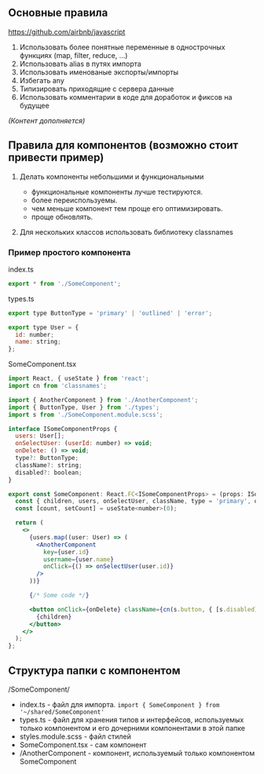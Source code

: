 ## Основные правила

https://github.com/airbnb/javascript

1. Использовать более понятные переменные в однострочных функциях (map, filter, reduce, ...)
2. Использовать alias в путях импорта
3. Использовать именованые экспорты/импорты
4. Избегать any
5. Типизировать приходящие с сервера данные
6. Использовать комментарии в коде для доработок и фиксов на будущее

_(Контент дополняется)_

## Правила для компонентов (возможно стоит привести пример)

1. Делать компоненты небольшими и функциональными

   - функциональные компоненты лучше тестируются.
   - более переиспользуемы.
   - чем меньше компонент тем проще его оптимизировать.
   - проще обновлять.

2. Для нескольких классов использовать библиотеку classnames

### Пример простого компонента

index.ts

```jsx
export * from './SomeComponent';

```

types.ts

```jsx
export type ButtonType = 'primary' | 'outlined' | 'error';

export type User = {
  id: number;
  name: string;
};

```

SomeComponent.tsx

```jsx
import React, { useState } from 'react';
import cn from 'classnames';

import { AnotherComponent } from './AnotherComponent';
import { ButtonType, User } from './types';
import s from './SomeComponent.module.scss';

interface ISomeComponentProps {
  users: User[];
  onSelectUser: (userId: number) => void;
  onDelete: () => void;
  type?: ButtonType;
  className?: string;
  disabled?: boolean;
}

export const SomeComponent: React.FC<ISomeComponentProps> = (props: ISomeComponentProps): JSX.Element => {
  const { children, users, onSelectUser, className, type = 'primary', onDelete, disabled } = props;
  const [count, setCount] = useState<number>(0);

  return (
    <>
      {users.map((user: User) => (
        <AnotherComponent
          key={user.id}
          username={user.name}
          onClick={() => onSelectUser(user.id)}
        />
      ))}

      {/* Some code */}

      <button onClick={onDelete} className={cn(s.button, { [s.disabled]: disabled }, className)}>
        {children}
      </button>
    </>
  );
};
```

## Структура папки с компонентом

/SomeComponent/

- index.ts - файл для импорта. `import { SomeComponent } from '~/shared/SomeComponent'`
- types.ts - файл для хранения типов и интерфейсов, используемых только компонентом и его дочерними компонентами в этой папке
- styles.module.scss - файл стилей
- SomeComponent.tsx - сам компонент
- /AnotherComponent - компонент, используемый только компонентом SomeComponent
